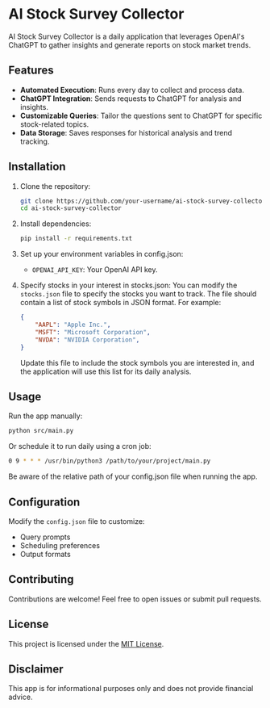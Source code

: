 # AI Stock Survey Collector

AI Stock Survey Collector is a daily application that leverages OpenAI's ChatGPT to gather insights and generate reports on stock market trends.

## Features

- **Automated Execution**: Runs every day to collect and process data.
- **ChatGPT Integration**: Sends requests to ChatGPT for analysis and insights.
- **Customizable Queries**: Tailor the questions sent to ChatGPT for specific stock-related topics.
- **Data Storage**: Saves responses for historical analysis and trend tracking.

## Installation

1. Clone the repository:
    ```bash
    git clone https://github.com/your-username/ai-stock-survey-collector.git
    cd ai-stock-survey-collector
    ```

2. Install dependencies:
    ```bash
    pip install -r requirements.txt
    ```

3. Set up your environment variables in config.json:
    - `OPENAI_API_KEY`: Your OpenAI API key.

4. Specify stocks in your interest in stocks.json:
    You can modify the `stocks.json` file to specify the stocks you want to track. The file should contain a list of stock symbols in JSON format. For example:

    ```json
    {
        "AAPL": "Apple Inc.",
        "MSFT": "Microsoft Corporation",
        "NVDA": "NVIDIA Corporation",
    }
    ```

    Update this file to include the stock symbols you are interested in, and the application will use this list for its daily analysis.
    
## Usage

Run the app manually:
```bash
python src/main.py
```

Or schedule it to run daily using a cron job:
```bash
0 9 * * * /usr/bin/python3 /path/to/your/project/main.py
```
Be aware of the relative path of your config.json file when running the app.

## Configuration

Modify the `config.json` file to customize:
- Query prompts
- Scheduling preferences
- Output formats

## Contributing

Contributions are welcome! Feel free to open issues or submit pull requests.

## License

This project is licensed under the [MIT License](LICENSE).

## Disclaimer

This app is for informational purposes only and does not provide financial advice.